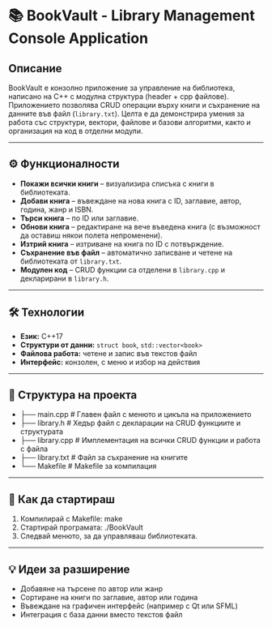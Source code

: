 # 📚 BookVault - Library Management Console Application

## Описание
BookVault е конзолно приложение за управление на библиотека, написано на C++ с модулна структура (header + cpp файлове). Приложението позволява CRUD операции върху книги и съхранение на данните във файл (`library.txt`). Целта е да демонстрира умения за работа със структури, вектори, файлове и базови алгоритми, както и организация на код в отделни модули.

---

## ⚙️ Функционалности
- **Покажи всички книги** – визуализира списъка с книги в библиотеката.
- **Добави книга** – въвеждане на нова книга с ID, заглавие, автор, година, жанр и ISBN.
- **Търси книга** – по ID или заглавие.
- **Обнови книга** – редактиране на вече въведена книга (с възможност да оставиш някои полета непроменени).
- **Изтрий книга** – изтриване на книга по ID с потвърждение.
- **Съхранение във файл** – автоматично записване и четене на библиотеката от `library.txt`.
- **Модулен код** – CRUD функции са отделени в `library.cpp` и декларирани в `library.h`.

---

## 🛠️ Технологии
- **Език:** C++17
- **Структури от данни:** `struct book`, `std::vector<book>`
- **Файлова работа:** четене и запис във текстов файл
- **Интерфейс:** конзолен, с меню и избор на действия

---

## 📁 Структура на проекта
- ├── main.cpp # Главен файл с менюто и цикъла на приложението
- ├── library.h # Хедър файл с декларации на CRUD функциите и структурата
- ├── library.cpp # Имплементация на всички CRUD функции и работа с файла
- ├── library.txt # Файл за съхранение на книгите
- └── Makefile # Makefile за компилация

---

## 🚀 Как да стартираш
1. Компилирай с Makefile:
make
3. Стартирай програмата:
./BookVault
3. Следвай менюто, за да управляваш библиотеката.

---

## 💡 Идеи за разширение
- Добавяне на търсене по автор или жанр
- Сортиране на книги по заглавие, автор или година
- Въвеждане на графичен интерфейс (например с Qt или SFML)
- Интеграция с база данни вместо текстов файл

